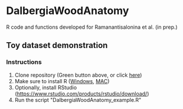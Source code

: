 # DalbergiaWoodAnatomy
R code and functions developed for Ramanantisalonina et al. (in prep.)

## Toy dataset demonstration

### Instructions
1) Clone repository (Green button above, or click [here](https://github.com/scrameri/DalbergiaWoodAnatomy/archive/refs/heads/main.zip))
2) Make sure to install R ([Windows](https://cran.r-project.org/bin/windows/), [MAC](https://cran.r-project.org/bin/macosx/))
3) Optionally, install RStudio (https://www.rstudio.com/products/rstudio/download/)
4) Run the script "DalbergiaWoodAnatomy_example.R"
